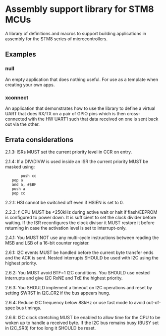 # Assembly support library for STM8 MCUs

A library of definitions and macros to support building applications
in assembly for the STM8 series of microcontrollers.


## Examples

### null

An empty application that does nothing useful. For use as a template
when creating your own apps.

### xconnect

An application that demonstrates how to use the library to define a
virtual UART that does RX/TX on a pair of GPIO pins which is then
cross-connected with the HW UART1 such that data received on one
is sent back out via the other.


## Errata considerations

2.1.3: ISRs MUST set the current priority level in CCR on entry.

2.1.4: If a DIV/DIVW is used inside an ISR the current priority MUST be
       masked using:

           push cc
	   pop a
	   and a, #$BF
	   push a
	   pop cc

2.2.1: HSI cannot be switched off even if HSIEN is set to 0.

2.2.3: f_CPU MUST be <250kHz during active wait or halt if flash/EEPROM
       is configured to power down. It is sufficient to set the clock
       divider before waiting. If the ISR reconfigures the clock divisor
       it MUST restore it before returning in case the activation level
       is set to interrupt-only.

2.4.1: You MUST NOT use any multi-cycle instructions between reading the
       MSB and LSB of a 16-bit counter register.

2.6.1: I2C events MUST be handled before the current byte transfer ends
       and the ACK is sent. Nested interrupts SHOULD be used with I2C
       using the highest priority.

2.6.2: You MUST avoid BTF=1 I2C conditions. You SHOULD use nested interrupts
       and give I2C RxNE and TxE the highest priority.

2.6.3: You SHOULD implement a timeout on I2C operations and reset by setting
       SWRST in I2C_CR2 if the bus appears hung.

2.6.4: Reduce I2C frequency below 88kHz or use fast mode to avoid out-of-spec
       bus timings.

2.6.6: I2C clock stretching MUST be enabled to allow time for the CPU to be
       woken up to handle a received byte.
       If the I2C bus remains busy (BUSY set in I2C_SR3) for too long it
       SHOULD be reset.
